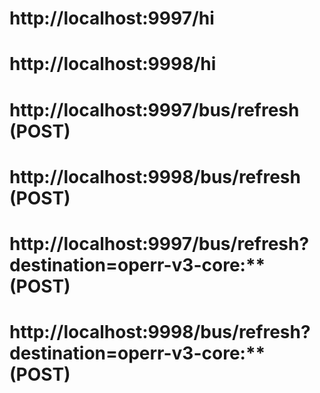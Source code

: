 # http://localhost:9997/hi
# http://localhost:9998/hi
# http://localhost:9997/bus/refresh (POST)
# http://localhost:9998/bus/refresh (POST)
# http://localhost:9997/bus/refresh?destination=operr-v3-core:** (POST)
# http://localhost:9998/bus/refresh?destination=operr-v3-core:** (POST)